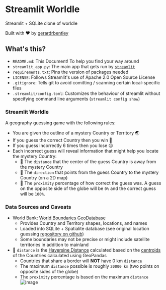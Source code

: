 # Streamlit Worldle

Streamlit + SQLite clone of worldle

Built with ❤️ by [gerardrbentley](https://github.com/gerardrbentley)

## What's this?

- `README.md`: This Document! To help you find your way around
- `streamlit_app.py`: The main app that gets run by [`streamlit`](https://docs.streamlit.io/)
- `requirements.txt`: Pins the version of packages needed
- `LICENSE`: Follows Streamlit's use of Apache 2.0 Open Source License
- `.gitignore`: Tells git to avoid comitting / scanning certain local-specific files
- `.streamlit/config.toml`: Customizes the behaviour of streamlit without specifying command line arguments (`streamlit config show`)

### Streamlit Worldle

A geography guessing game with the following rules:

- You are given the outline of a mystery Country or Territory 🌏
- If you guess the correct Country then you win 🥳
- If you guess incorrectly 6 times then you lose 😔
- Each incorrect guess will reveal information that might help you locate the mystery Country:
    - 📏 The `distance` that the center of the guess Country is away from the mystery Country
    - 🧭 The `direction` that points from the guess Country to the mystery Country (on a 2D map)
    - 🥈 The `proximity` percentage of how correct the guess was. A guess on the opposite side of the globe will be `0%` and the correct guess will be `100%`.

### Data Sources and Caveats

- World Bank: [World Boundaries GeoDatabase](https://datacatalog.worldbank.org/search/dataset/0038272/World-Bank-Official-Boundaries)
    - Provides Country and Territory shapes, locations, and names
    - Loaded into SQLite + Spatialite database (see original location guessing [repository on github](https://github.com/gerardrbentley/streamlit-location-guesser))
    - Some boundaries may not be precise or might include satellite territories in addition to mainland
- 📏 `distance` is the [Haversine Distance](https://en.wikipedia.org/wiki/Haversine_formula) calculated based on the [centroids](http://wiki.gis.com/wiki/index.php/Centroid) of the Countries calculated using GeoPandas
    - Countries that share a border will **NOT** have 0 km `distance`
    - The maximum `distance` possible is roughly `20000 km` (two points on opposite sides of the globe)
    - The `proximity` percentage is based on the maximum `distance`
![image](https://user-images.githubusercontent.com/84905507/208174856-4bcc87a6-c646-4959-be73-e16d5fc5c1ce.png)

